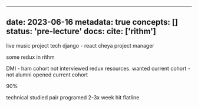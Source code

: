 
---
date: 2023-06-16
metadata: true
concepts: []
status: 'pre-lecture'
docs: 
cite: ['rithm']
---

live music project 
tech django - react 
cheya project manager

some redux in rithm 

DMI - ham cohort not interviewed
redux resources. 
wanted current cohort - not alumni
opened current cohort


90% 

technical studied 
pair programed 2-3x week
hit flatline






